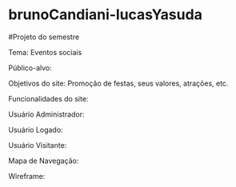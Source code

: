 # brunoCandiani-lucasYasuda
#Projeto do semestre

Tema: Eventos sociais

Público-alvo: 

Objetivos do site: Promoção de festas, seus valores, atrações, etc.

Funcionalidades do site: 

Usuário Administrador: 

Usuário Logado: 

Usuário Visitante: 

Mapa de Navegação: 

Wireframe:
